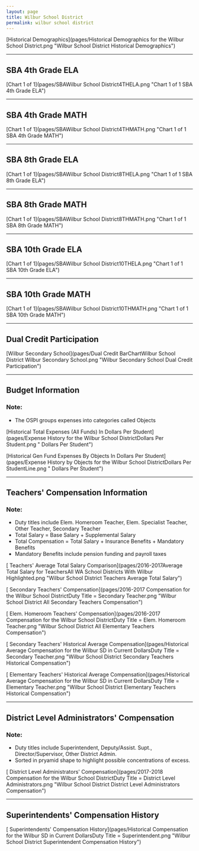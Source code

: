 ```yaml
---
layout: page
title: Wilbur School District
permalink: wilbur school district
---
```



[Historical Demographics](pages/Historical Demographics for the Wilbur School District.png "Wilbur School District Historical Demographics")

___

## SBA 4th Grade ELA

[Chart 1 of 1](pages/SBAWilbur School District4THELA.png "Chart 1 of 1 SBA 4th Grade ELA")


___

## SBA 4th Grade MATH

[Chart 1 of 1](pages/SBAWilbur School District4THMATH.png "Chart 1 of 1 SBA 4th Grade MATH")


___

## SBA 8th Grade ELA

[Chart 1 of 1](pages/SBAWilbur School District8THELA.png "Chart 1 of 1 SBA 8th Grade ELA")


___

## SBA 8th Grade MATH

[Chart 1 of 1](pages/SBAWilbur School District8THMATH.png "Chart 1 of 1 SBA 8th Grade MATH")


___

## SBA 10th Grade ELA

[Chart 1 of 1](pages/SBAWilbur School District10THELA.png "Chart 1 of 1 SBA 10th Grade ELA")


___

## SBA 10th Grade MATH

[Chart 1 of 1](pages/SBAWilbur School District10THMATH.png "Chart 1 of 1 SBA 10th Grade MATH")


___

## Dual Credit Participation

[Wilbur Secondary School](pages/Dual Credit BarChartWilbur School District Wilbur Secondary School.png "Wilbur Secondary School Dual Credit Participation")


___

## Budget Information
### Note:
- The OSPI groups expenses into categories called Objects

[Historical Total Expenses (All Funds) In Dollars Per Student](pages/Expense History for the Wilbur School DistrictDollars Per Student.png " Dollars Per Student")

[Historical Gen Fund Expenses By Objects In Dollars Per Student](pages/Expense History by Objects for the Wilbur School DistrictDollars Per StudentLine.png " Dollars Per Student")


___

## Teachers' Compensation Information
### Note:
- Duty titles include Elem. Homeroom Teacher, Elem. Specialist Teacher, Other Teacher, Secondary Teacher
- Total Salary = Base Salary + Supplemental Salary
- Total Compensation = Total Salary + Insurance Benefits + Mandatory Benefits
- Mandatory Benefits include pension funding and payroll taxes

[ Teachers' Average Total Salary Comparison](pages/2016-2017Average Total Salary for TeachersAll WA School Districts With Wilbur Highlighted.png "Wilbur School District Teachers Average Total Salary")

[ Secondary Teachers' Compensation](pages/2016-2017 Compensation for the Wilbur School DistrictDuty Title = Secondary Teacher.png "Wilbur School District All Secondary Teachers Compensation")

[ Elem. Homeroom Teachers' Compensation](pages/2016-2017 Compensation for the Wilbur School DistrictDuty Title = Elem. Homeroom Teacher.png "Wilbur School District All Elementary Teachers Compensation")

[ Secondary Teachers' Historical Average Compensation](pages/Historical Average Compensation for the Wilbur SD in Current DollarsDuty Title = Secondary Teacher.png "Wilbur School District Secondary Teachers Historical Compensation")

[ Elementary Teachers' Historical Average Compensation](pages/Historical Average Compensation for the Wilbur SD in Current DollarsDuty Title = Elementary Teacher.png "Wilbur School District Elementary Teachers Historical Compensation")


___

## District Level Administrators' Compensation

### Note:
- Duty titles include Superintendent, Deputy/Assist. Supt., Director/Supervisor, Other District Admin.
- Sorted in pryamid shape to highlight possible concentrations of excess.

[ District Level Administrators' Compensation](pages/2017-2018 Compensation for the Wilbur School DistrictDuty Title = District Level Administrators.png "Wilbur School District District Level Administrators Compensation")


___

## Superintendents' Compensation History

[ Superintendents' Compensation History](pages/Historical Compensation for the Wilbur SD in Current DollarsDuty Title = Superintendent.png "Wilbur School District Superintendent Compensation History")

